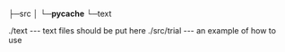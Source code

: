 ├─src
│  └─__pycache__
└─text

./text --- text files should be put here
./src/trial --- an example of how to use 
